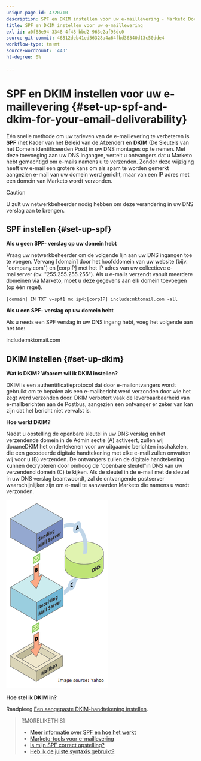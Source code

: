 ```yaml
---
unique-page-id: 4720710
description: SPF en DKIM instellen voor uw e-maillevering - Marketo Docs - Productdocumentatie
title: SPF en DKIM instellen voor uw e-maillevering
exl-id: a0f88e94-3348-4f48-bbd2-963e2af93dc0
source-git-commit: 46812deb41ed56328a4a64fbd36340d13c50dde4
workflow-type: tm+mt
source-wordcount: '443'
ht-degree: 0%

---
```


# SPF en DKIM instellen voor uw e-maillevering {#set-up-spf-and-dkim-for-your-email-deliverability}

Één snelle methode om uw tarieven van de e-maillevering te verbeteren is **SPF** (het Kader van het Beleid van de Afzender) en **DKIM** (De Sleutels van het Domein identificeerden Post) in uw DNS montages op te nemen. Met deze toevoeging aan uw DNS ingangen, vertelt u ontvangers dat u Marketo hebt gemachtigd om e-mails namens u te verzenden. Zonder deze wijziging heeft uw e-mail een grotere kans om als spam te worden gemerkt aangezien e-mail van uw domein werd gericht, maar van een IP adres met een domein van Marketo wordt verzonden.

>[!CAUTION]
>
>U zult uw netwerkbeheerder nodig hebben om deze verandering in uw DNS verslag aan te brengen.

## SPF instellen {#set-up-spf}

**Als u geen SPF- verslag op uw domein hebt**

Vraag uw netwerkbeheerder om de volgende lijn aan uw DNS ingangen toe te voegen. Vervang [domain] door het hoofddomein van uw website (bijv. &quot;company.com&quot;) en [corpIP] met het IP adres van uw collectieve e-mailserver (bv. &quot;255.255.255.255&quot;). Als u e-mails verzendt vanuit meerdere domeinen via Marketo, moet u deze gegevens aan elk domein toevoegen (op één regel).

`[domain] IN TXT v=spf1 mx ip4:[corpIP] include:mktomail.com ~all`

**Als u een SPF- verslag op uw domein hebt**

Als u reeds een SPF verslag in uw DNS ingang hebt, voeg het volgende aan het toe:

include:mktomail.com

## DKIM instellen {#set-up-dkim}

**Wat is DKIM? Waarom wil ik DKIM instellen?**

DKIM is een authentificatieprotocol dat door e-mailontvangers wordt gebruikt om te bepalen als een e-mailbericht werd verzonden door wie het zegt werd verzonden door. DKIM verbetert vaak de leverbaarbaarheid van e-mailberichten aan de Postbus, aangezien een ontvanger er zeker van kan zijn dat het bericht niet vervalst is.

**Hoe werkt DKIM?**

Nadat u opstelling de openbare sleutel in uw DNS verslag en het verzendende domein in de Admin sectie (A) activeert, zullen wij douaneDKIM het ondertekenen voor uw uitgaande berichten inschakelen, die een gecodeerde digitale handtekening met elke e-mail zullen omvatten wij voor u (B) verzenden. De ontvangers zullen de digitale handtekening kunnen decrypteren door omhoog de &quot;openbare sleutel&quot;in DNS van uw verzendend domein (C) te kijken. Als de sleutel in de e-mail met de sleutel in uw DNS verslag beantwoordt, zal de ontvangende postserver waarschijnlijker zijn om e-mail te aanvaarden Marketo die namens u wordt verzonden.

![](assets/image2015-1-12-13-3a56-3a55.png)

**Hoe stel ik DKIM in?**

Raadpleeg [Een aangepaste DKIM-handtekening instellen](/help/marketo/product-docs/email-marketing/deliverability/set-up-a-custom-dkim-signature.md).

>[!MORELIKETHIS]
>
>* [Meer informatie over SPF en hoe het werkt](http://www.open-spf.org/Introduction/)
>* [Marketo-tools voor e-maillevering](https://www.marketo.com/software/email-marketing/email-deliverability/)
>* [Is mijn SPF correct opstelling?](https://www.kitterman.com/spf/validate.html)
>* [Heb ik de juiste syntaxis gebruikt?](https://www.open-spf.org/SPF_Record_Syntax/)

